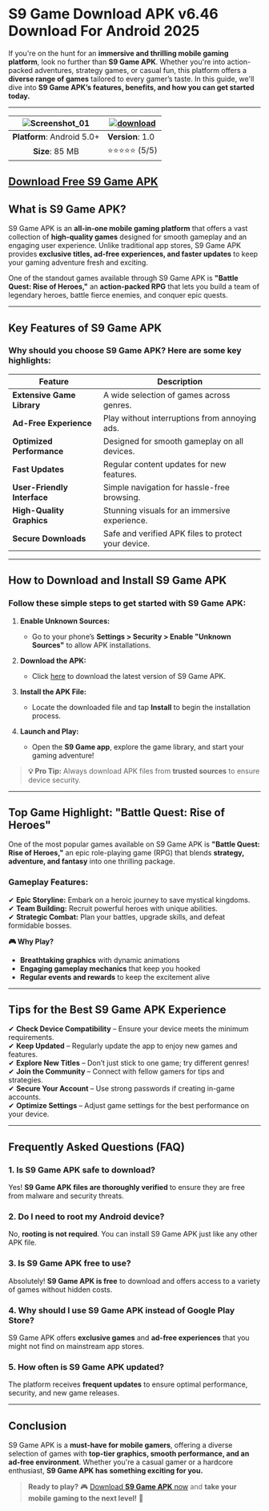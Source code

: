 # S9 Game Download APK v6.46 Download For Android 2025
If you're on the hunt for an **immersive and thrilling mobile gaming platform**, look no further than **S9 Game APK**. Whether you're into action-packed adventures, strategy games, or casual fun, this platform offers a **diverse range of games** tailored to every gamer’s taste. In this guide, we'll dive into **S9 Game APK’s features, benefits, and how you can get started today.**

---

|![Screenshot_01](https://media.licdn.com/dms/image/v2/D4D12AQEisTuIe6wTcw/article-cover_image-shrink_720_1280/article-cover_image-shrink_720_1280/0/1723665345511?e=1744848000&v=beta&t=gHUoSmdVdE84C2Sr8xR4TnAEc2tEH_SqbUKDjNltrKw) | [![download](https://github.com/user-attachments/assets/sample-download-icon)](https://bom.so/4Q9Q5x) |
|:-------------------------------------------------:|-----------------------|
| **Platform**: Android 5.0+                       | **Version**: 1.0     |
| **Size**: 85 MB                                  | ⭐⭐⭐⭐⭐ (5/5)         |

## [Download Free S9 Game APK](https://bom.so/4Q9Q5x)

## **What is S9 Game APK?**
S9 Game APK is an **all-in-one mobile gaming platform** that offers a vast collection of **high-quality games** designed for smooth gameplay and an engaging user experience. Unlike traditional app stores, S9 Game APK provides **exclusive titles, ad-free experiences, and faster updates** to keep your gaming adventure fresh and exciting.

One of the standout games available through S9 Game APK is **"Battle Quest: Rise of Heroes,"** an **action-packed RPG** that lets you build a team of legendary heroes, battle fierce enemies, and conquer epic quests.

---

## **Key Features of S9 Game APK**
### **Why should you choose S9 Game APK? Here are some key highlights:**

| **Feature**            | **Description**                             |
|------------------------|---------------------------------------------|
| **Extensive Game Library** | A wide selection of games across genres.     |
| **Ad-Free Experience** | Play without interruptions from annoying ads.|
| **Optimized Performance** | Designed for smooth gameplay on all devices. |
| **Fast Updates**       | Regular content updates for new features.   |
| **User-Friendly Interface** | Simple navigation for hassle-free browsing.  |
| **High-Quality Graphics** | Stunning visuals for an immersive experience. |
| **Secure Downloads**   | Safe and verified APK files to protect your device. |

---

## **How to Download and Install S9 Game APK**
### **Follow these simple steps to get started with S9 Game APK:**

1. **Enable Unknown Sources:**
   - Go to your phone’s **Settings > Security > Enable "Unknown Sources"** to allow APK installations.

2. **Download the APK:**
   - Click [here](https://bom.so/4Q9Q5x) to download the latest version of S9 Game APK.

3. **Install the APK File:**
   - Locate the downloaded file and tap **Install** to begin the installation process.

4. **Launch and Play:**
   - Open the **S9 Game app**, explore the game library, and start your gaming adventure!

> **💡 Pro Tip:** Always download APK files from **trusted sources** to ensure device security.

---

## **Top Game Highlight: "Battle Quest: Rise of Heroes"**
One of the most popular games available on S9 Game APK is **"Battle Quest: Rise of Heroes,"** an epic role-playing game (RPG) that blends **strategy, adventure, and fantasy** into one thrilling package.

### **Gameplay Features:**
✔ **Epic Storyline:** Embark on a heroic journey to save mystical kingdoms.  
✔ **Team Building:** Recruit powerful heroes with unique abilities.  
✔ **Strategic Combat:** Plan your battles, upgrade skills, and defeat formidable bosses.  

**🎮 Why Play?**  
- **Breathtaking graphics** with dynamic animations  
- **Engaging gameplay mechanics** that keep you hooked  
- **Regular events and rewards** to keep the excitement alive  

---

## **Tips for the Best S9 Game APK Experience**
✔ **Check Device Compatibility** – Ensure your device meets the minimum requirements.  
✔ **Keep Updated** – Regularly update the app to enjoy new games and features.  
✔ **Explore New Titles** – Don’t just stick to one game; try different genres!  
✔ **Join the Community** – Connect with fellow gamers for tips and strategies.  
✔ **Secure Your Account** – Use strong passwords if creating in-game accounts.  
✔ **Optimize Settings** – Adjust game settings for the best performance on your device.  

---

## **Frequently Asked Questions (FAQ)**

### **1. Is S9 Game APK safe to download?**  
Yes! **S9 Game APK files are thoroughly verified** to ensure they are free from malware and security threats.

### **2. Do I need to root my Android device?**  
No, **rooting is not required**. You can install S9 Game APK just like any other APK file.

### **3. Is S9 Game APK free to use?**  
Absolutely! **S9 Game APK is free** to download and offers access to a variety of games without hidden costs.

### **4. Why should I use S9 Game APK instead of Google Play Store?**  
S9 Game APK offers **exclusive games** and **ad-free experiences** that you might not find on mainstream app stores.

### **5. How often is S9 Game APK updated?**  
The platform receives **frequent updates** to ensure optimal performance, security, and new game releases.

---

## **Conclusion**
S9 Game APK is a **must-have for mobile gamers**, offering a diverse selection of games with **top-tier graphics, smooth performance, and an ad-free environment**. Whether you're a casual gamer or a hardcore enthusiast, **S9 Game APK has something exciting for you.**

> **Ready to play?** 🎮 [Download **S9 Game APK** now](https://bom.so/4Q9Q5x) and **take your mobile gaming to the next level!** 🚀
